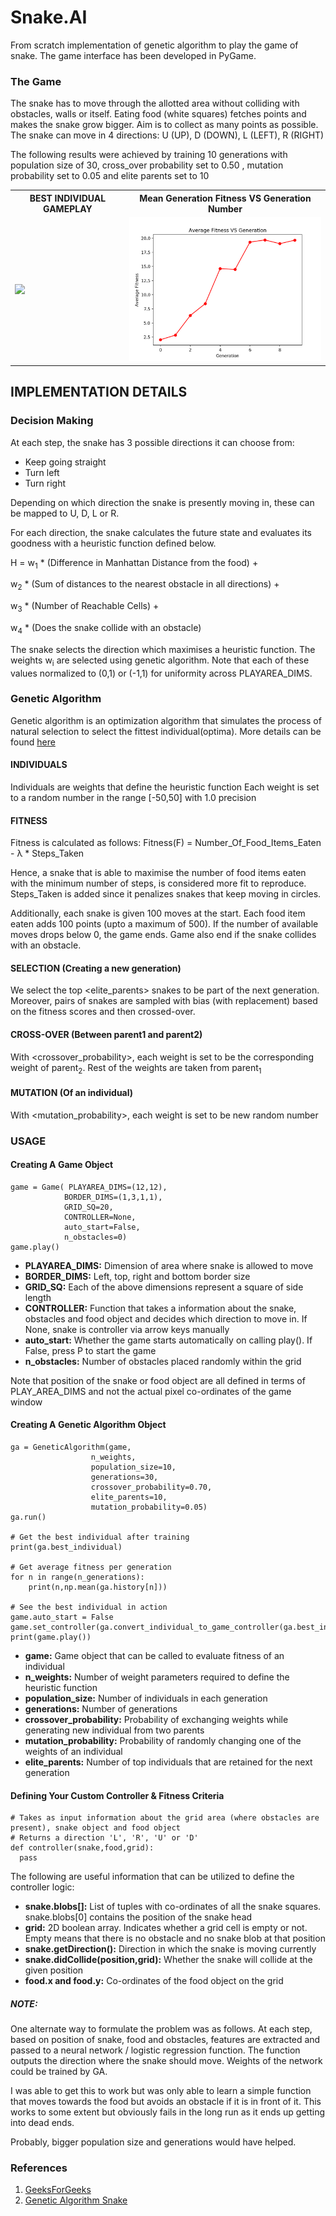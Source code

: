 # Snake.AI

From scratch implementation of genetic algorithm to play the game of snake.
The game interface has been developed in PyGame.


### The Game
The snake has to move through the allotted area without colliding with obstacles, walls or itself.
Eating food (white squares) fetches points and makes the snake grow bigger.
Aim is to collect as many points as possible.
The snake can move in 4 directions: U (UP), D (DOWN), L (LEFT), R (RIGHT)

The following results were achieved by training 10 generations with population size of 30, cross_over probability set to 0.50 , mutation probability set to 0.05 and elite parents set to 10


<table>
  <tr>
    <th>BEST INDIVIDUAL GAMEPLAY</th>
    <th>Mean Generation Fitness VS Generation Number</th>
  <tr>
    <td><img src="https://github.com/tusharsircar95/SnakeAI/blob/master/images/best_individual_gameplay.gif" width="400px"/></td>
    <td><img src="https://github.com/tusharsircar95/SnakeAI/blob/master/images/mean_fitness_plot.png" width="400px"/></td>
  </tr>
</table>

## IMPLEMENTATION DETAILS

### Decision Making
At each step, the snake has 3 possible directions it can choose from:
<ul>
  <li>Keep going straight</li>
  <li>Turn left</li>
  <li>Turn right</li>
</ul>
Depending on which direction the snake is presently moving in, these can be mapped to U, D, L or R.

For each direction, the snake calculates the future state and evaluates its goodness with a heuristic function defined below.


H = w<sub>1</sub> * (Difference in Manhattan Distance from the food) + 

w<sub>2</sub> * (Sum of distances to the nearest obstacle in all directions) + 

w<sub>3</sub> * (Number of Reachable Cells) + 

w<sub>4</sub> * (Does the snake collide with an obstacle)


The snake selects the direction which maximises a heuristic function.
The weights w<sub>i</sub> are selected using genetic algorithm.
Note that each of these values normalized to (0,1) or (-1,1) for uniformity across PLAYAREA_DIMS.

### Genetic Algorithm

Genetic algorithm is an optimization algorithm that simulates the process of natural selection to select the fittest individual(optima). More details can be found <a href="https://www.geeksforgeeks.org/genetic-algorithms/">here</a>

#### INDIVIDUALS
Individuals are weights that define the heuristic function
Each weight is set to a random number in the range [-50,50] with 1.0 precision

#### FITNESS
Fitness is calculated as follows:
Fitness(F) = Number_Of_Food_Items_Eaten - λ  * Steps_Taken

Hence, a snake that is able to maximise the number of food items eaten with the minimum number of steps, is considered more fit to reproduce.
Steps_Taken is added since it penalizes snakes that keep moving in circles.

Additionally, each snake is given 100 moves at the start. Each food item eaten adds 100 points (upto a maximum of 500). If the number of available moves drops below 0, the game ends.
Game also end if the snake collides with an obstacle.

#### SELECTION (Creating a new generation)
We select the top <elite_parents> snakes to be part of the next generation. Moreover, pairs of snakes are sampled with bias (with replacement) based on the fitness scores and then crossed-over.

#### CROSS-OVER (Between parent1 and parent2)
With <crossover_probability>, each weight is set to be the corresponding weight of parent<sub>2</sub>. Rest of the weights are taken from parent<sub>1</sub>

#### MUTATION (Of an individual)
With <mutation_probability>, each weight is set to be new random number

### USAGE

#### Creating A Game Object

```
game = Game( PLAYAREA_DIMS=(12,12),
            BORDER_DIMS=(1,3,1,1),
            GRID_SQ=20,
            CONTROLLER=None,
            auto_start=False,
            n_obstacles=0)
game.play()
```
<ul>
  <li><b>PLAYAREA_DIMS:</b> Dimension of area where snake is allowed to move</li>

  <li><b>BORDER_DIMS:</b> Left, top, right and bottom border size</li>

  <li><b>GRID_SQ:</b> Each of the above dimensions represent a square of side length <GRID_SQ></li>
  <li><b>CONTROLLER:</b> Function that takes a information about the snake, obstacles and food object and decides which direction to move in. If None, snake is controller via arrow keys manually</li>
  <li><b>auto_start:</b> Whether the game starts automatically on calling play(). If False, press P to start the game</li>
  <li><b>n_obstacles:</b> Number of obstacles placed randomly within the grid</li>
</ul>

Note that position of the snake or food object are all defined in terms of PLAY_AREA_DIMS and not the actual pixel co-ordinates of the game window

#### Creating A Genetic Algorithm Object

```
ga = GeneticAlgorithm(game,
                  n_weights,
                  population_size=10,
                  generations=30,
                  crossover_probability=0.70,
                  elite_parents=10,
                  mutation_probability=0.05)
ga.run()

# Get the best individual after training
print(ga.best_individual)

# Get average fitness per generation
for n in range(n_generations):
    print(n,np.mean(ga.history[n]))

# See the best individual in action
game.auto_start = False
game.set_controller(ga.convert_individual_to_game_controller(ga.best_individual))
print(game.play())

```
<ul>
  <li><b>game:</b> Game object that can be called to evaluate fitness of an individual</li>
  <li><b>n_weights:</b> Number of weight parameters required to define the heuristic function</li>
  <li><b>population_size:</b> Number of individuals in each generation</li>
  <li><b>generations:</b> Number of generations</li>
  <li><b>crossover_probability:</b> Probability of exchanging weights while generating new individual from two parents</li>
  <li><b>mutation_probability:</b> Probability of randomly changing one of the weights of an individual</li>
  <li><b>elite_parents:</b> Number of top individuals that are retained for the next generation</li>
</ul>

#### Defining Your Custom Controller & Fitness Criteria

```
# Takes as input information about the grid area (where obstacles are present), snake object and food object
# Returns a direction 'L', 'R', 'U' or 'D'
def controller(snake,food,grid):
  pass
```
The following are useful information that can be utilized to define the controller logic:
<ul>
  <li><b>snake.blobs[]:</b> List of tuples with co-ordinates of all the snake squares. snake.blobs[0] contains the position of the snake head</li>
  <li><b>grid:</b> 2D boolean array. Indicates whether a grid cell is empty or not. Empty means that there is no obstacle and no snake blob at that position</li>
  <li><b>snake.getDirection():</b> Direction in which the snake is moving currently</li>
  <li><b>snake.didCollide(position,grid):</b> Whether the snake will collide at the given position</li>
  <li><b>food.x and food.y:</b> Co-ordinates of the food object on the grid</li>
</ul>


##### NOTE:
One alternate way to formulate the problem was as follows. At each step, based on position of snake, food and obstacles, features are extracted and passed to a neural network / logistic regression function. The function outputs the direction where the snake should move. Weights of the network could be trained by GA.

I was able to get this to work but was only able to learn a simple function that moves towards the food but avoids an obstacle if it is in front of it. This works to some extent but obviously fails in the long run as it ends up getting into dead ends.

Probably, bigger population size and generations would have helped.

### References
<ol>
  <li><a href="https://www.geeksforgeeks.org/genetic-algorithms/">GeeksForGeeks</a></li>
  <li><a href="https://github.com/han-gyeol/Genetic-Algorithm-Snake">Genetic Algorithm Snake</a></li>
</ol>
